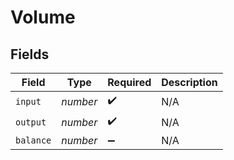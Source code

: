 # Volume


## Fields

| Field              | Type               | Required           | Description        |
| ------------------ | ------------------ | ------------------ | ------------------ |
| `input`            | *number*           | :heavy_check_mark: | N/A                |
| `output`           | *number*           | :heavy_check_mark: | N/A                |
| `balance`          | *number*           | :heavy_minus_sign: | N/A                |